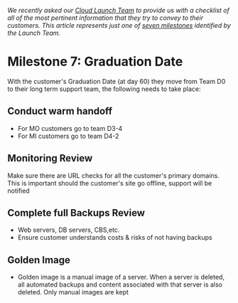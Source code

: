 *We recently asked our [Cloud Launch Team](http://www.rackspace.com/blog/an-insiders-look-at-the-cloud-launch-team/) to provide us with a checklist of all of the most pertinent information that they try to convey to their customers. This article represents just one of [seven milestones](getting_started_master_article.md) identified by the Launch Team.*

# Milestone 7: Graduation Date

With the customer's Graduation Date (at day 60) they move from Team D0 to their long term support team, the following needs to take place:

## Conduct warm handoff

* For MO customers go to team D3-4
* For MI customers go to team D4-2

## Monitoring Review

Make sure there are URL checks for all the customer's primary domains. This is important should the customer's site go offline, support will be notified

## Complete full Backups Review

* Web servers, DB servers, CBS,etc.
* Ensure customer understands costs & risks of not having backups

## Golden Image

* Golden image is a manual image of a server. When a server is deleted, all automated backups and content associated with that server is also deleted. Only manual images are kept
